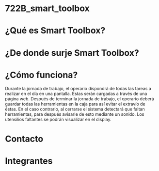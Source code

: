 # 722B_smart_toolbox

# ¿Qué es Smart Toolbox?

# ¿De donde surje Smart Toolbox?

# ¿Cómo funciona?
Durante la jornada de trabajo, el operario dispondrá de todas las tareas a realizar en el día en una pantalla. Estas serán cargadas a través de una página web.
Después de terminar la jornada de trabajo, el operario deberá guardar todas las herramientas en la caja para así evitar el extravío de éstas. En el caso contrario, al cerrarse el sistema detectará que faltan herramientas, para después avisarle de esto mediante un sonido. Los utensilios faltantes se podrán visualizar en el display.

# Contacto

# Integrantes